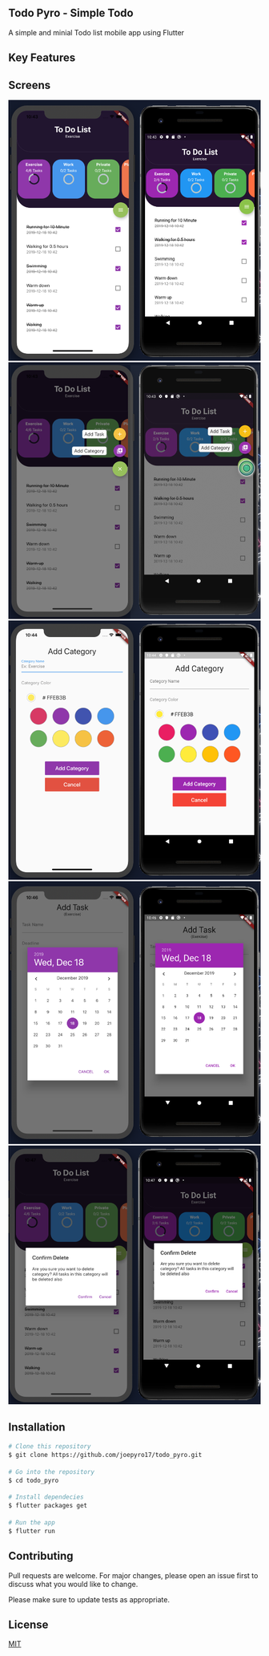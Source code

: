 ## Todo Pyro - Simple Todo
A simple and minial Todo list mobile app using Flutter

## Key Features

## Screens
![Main Screen](https://github.com/joepyro17/todo_pyro/blob/master/screenshots/main.png)
![Float Button](https://github.com/joepyro17/todo_pyro/blob/master/screenshots/float%20button.png)
![Add Category](https://github.com/joepyro17/todo_pyro/blob/master/screenshots/add%20category.png)
![Add Task - Calendar](https://github.com/joepyro17/todo_pyro/blob/master/screenshots/add%20task%20-%20calendar.png)
![Delete Category](https://github.com/joepyro17/todo_pyro/blob/master/screenshots/delete%20catagory.png)

## Installation
```bash
# Clone this repository
$ git clone https://github.com/joepyro17/todo_pyro.git

# Go into the repository
$ cd todo_pyro

# Install dependecies
$ flutter packages get

# Run the app
$ flutter run
```

## Contributing
Pull requests are welcome. For major changes, please open an issue first to discuss what you would like to change.

Please make sure to update tests as appropriate.

## License
[MIT](https://choosealicense.com/licenses/mit/)
